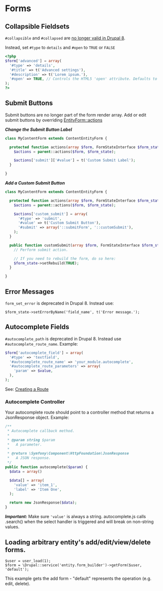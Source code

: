 # Forms

## Collapsible Fieldsets

`#collapsible` and `#collapsed` are [no longer valid in Drupal 8](https://www.drupal.org/node/1852020).

Instead, set `#type` to `details` and `#open` to `TRUE` or `FALSE`

```php
<?php
$form['advanced'] = array(
  '#type' => 'details',
  '#title' => t('Advanced settings'),
  '#description' => t('Lorem ipsum.'),
  '#open' => TRUE, // Controls the HTML5 'open' attribute. Defaults to FALSE.
);
?>
```

## Submit Buttons

Submit buttons are no longer part of the form render array. Add or edit submit buttons by overriding [EntityForm::actions](https://api.drupal.org/api/drupal/core!lib!Drupal!Core!Entity!EntityForm.php/function/EntityForm%3A%3Aactions/8)

***Change the Submit Button Label***

  ```php
  class MyContentForm extends ContentEntityForm {

    protected function actions(array $form, FormStateInterface $form_state) {
      $actions = parent::actions($form, $form_state);

      $actions['submit']['#value'] = t('Custom Submit Label');
    }

  }
  ```

***Add a Custom Submit Button***

  ```php
  class MyContentForm extends ContentEntityForm {

    protected function actions(array $form, FormStateInterface $form_state) {
      $actions = parent::actions($form, $form_state);

      $actions['custom_submit'] = array(
        '#type' => 'submit',
        '#value' => t('Custom Submit Button'),
        '#submit' => array('::submitForm', '::customSubmit'),
      );
    }

    public function customSubmit(array $form, FormStateInterface $form_state) {
      // Perform submit action.

      // If you need to rebuild the form, do so here:
      $form_state->setRebuild(TRUE);
    }

  }
  ```

## Error Messages

`form_set_error` is deprecated in Drupal 8. Instead use:

`$form_state->setErrorByName('field_name', t('Error message.');`

## Autocomplete Fields

`#autocomplete_path` is deprecated in Drupal 8. Instead use `#autocomplete_route_name`. Example:

```php
$form['autocomplete_field'] = array(
  '#type' => 'textfield',
  '#autocomplete_route_name' => 'your_module.autocomplete',
  '#autocomplete_route_parameters' => array(
    'param' => $value,
  ),
);
```

See: [Creating a Route](https://github.com/thinkshout/ts_recipes/blob/master/drupal8/menus_paths.md#creating-a-route)

### Autocomplete Controller

Your autocomplete route should point to a controller method that returns a JsonResponse object. Example:

```php
/**
 * Autocomplete callback method.
 *
 * @param string $param
 *   A parameter.
 *
 * @return \Symfony\Component\HttpFoundation\JsonResponse
 *   A JSON response.
 */
public function autocomplete($param) {
  $data = array()

  $data[] = array(
    'value' => 'item_1',
    'label' => 'Item One',
  );

  return new JsonResponse($data);
}
```

***Important:*** Make sure `'value'` is always a string. autocomplete.js calls .search() when the select handler is triggered and will break on non-string values.

## Loading arbitrary entity's add/edit/view/delete forms.
```
$user = user_load(1);
$form = \Drupal::service('entity.form_builder')->getForm($user, 'default');
```
This example gets the add form - "default" represents the operation (e.g. edit, delete).
